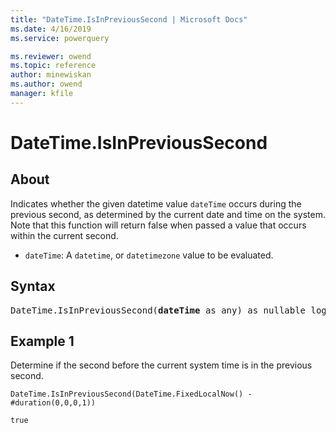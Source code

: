 ```yaml
---
title: "DateTime.IsInPreviousSecond | Microsoft Docs"
ms.date: 4/16/2019
ms.service: powerquery

ms.reviewer: owend
ms.topic: reference
author: minewiskan
ms.author: owend
manager: kfile
---
```

# DateTime.IsInPreviousSecond

## About  

Indicates whether the given datetime value <code>dateTime</code> occurs during the previous second, as determined by the current date and time on the system. Note that this function will return false when passed a value that occurs within the current second. <ul> <li><code>dateTime</code>: A <code>datetime</code>, or <code>datetimezone</code> value to be evaluated.</li> </ul>

## Syntax

<pre>
DateTime.IsInPreviousSecond(<b>dateTime</b> as any) as nullable logical
</pre>
  
## Example 1

Determine if the second before the current system time is in the previous second.
  
```powerquery-m
DateTime.IsInPreviousSecond(DateTime.FixedLocalNow() - #duration(0,0,0,1))
```  
  
`true`
